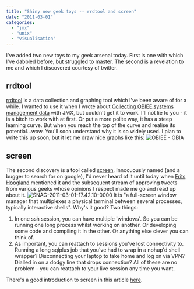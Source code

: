 ```yaml
---
title: "Shiny new geek toys -- rrdtool and screen"
date: "2011-03-01"
categories: 
  - "jmx"
  - "unix"
  - "visualisation"
---
```


I've added two new toys to my geek arsenal today. First is one with which I've dabbled before, but struggled to master. The second is a revelation to me and which I discovered courtesy of twitter.

## rrdtool

[rrdtool](http://oss.oetiker.ch/rrdtool) is a data collection and graphing tool which I've been aware of for a while. I wanted to use it when I wrote about [Collecting OBIEE systems management data](/2010/12/06/collecting-obiee-systems-management-data-with-jmx/) with JMX, but couldn't get it to work. I'll not lie to you - it is a bitch to work with at first. Or put a more polite way, it has a steep learning curve. But when you reach the top of the curve and realise its potential...wow. You'll soon understand why it is so widely used. I plan to write this up soon, but it let me draw nice graphs like this: ![](/images/rnm1978/graph.png "OBIEE - OBIA")

## screen

The second discovery is a tool called [screen](http://www.gnu.org/software/screen/). Innocuously named (and a bugger to search for on google), I'd never heard of it until today when [Frits Hoogland](http://twitter.com/#!/fritshoogland) mentioned it and the subsequent stream of approving tweets from various geeks whose opinions I respect made me go and read up about it. ![](/images/rnm1978/snag-2011-03-01-17-42-10-0000.png "SNAG-2011-03-01-17.42.10-0000") It is "a full-screen window manager that multiplexes a physical terminal between several processes, typically interactive shells". Why's it good? Two things:

1. In one ssh session, you can have multiple 'windows'. So you can be running one long process whilst working on another. Or developing some code and compiling it in the other. Or anything else clever you can think of.
2. As important, you can reattach to sessions you've lost connectivity to. Running a long sqlplus job that you've had to wrap in a nohup'd shell wrapper? Disconnecting your laptop to take home and log on via VPN? Dialled in on a dodgy line that drops connection? All of these are no problem - you can reattach to your live session any time you want.

There's a good introduction to screen in this article [here](http://www.linuxjournal.com/article/6340?page=0,0).
